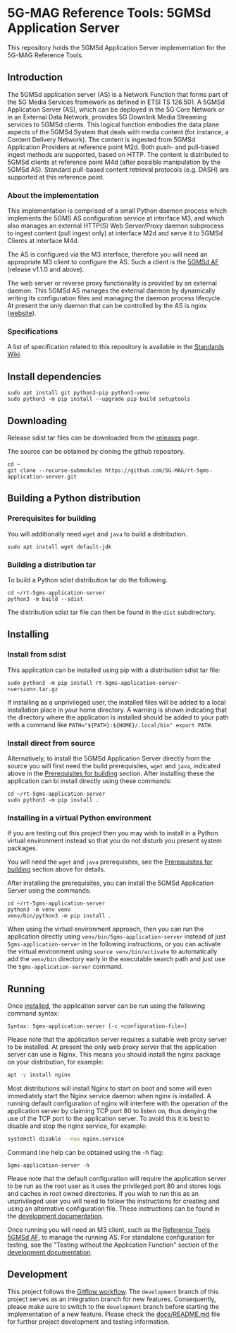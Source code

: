 # 5G-MAG Reference Tools: 5GMSd Application Server

This repository holds the 5GMSd Application Server implementation for the 5G-MAG Reference Tools.

## Introduction

The 5GMSd application server (AS) is a Network Function that forms part of the 5G Media Services framework as defined in
ETSI TS 126.501. A 5GMSd Application Server (AS), which can be deployed in the 5G Core Network or in an External Data Network, provides 5G Downlink Media Streaming services to 5GMSd clients. This logical function embodies the data plane aspects of the 5GMSd System that deals with media content (for instance, a Content Delivery Network). The content is ingested from 5GMSd Application Providers at reference point M2d. Both push- and pull-based ingest methods are supported, based on HTTP. The content is distributed to 5GMSd clients at reference point M4d (after possible manipulation by the 5GMSd AS). Standard pull-based content retrieval protocols (e.g. DASH) are supported at this reference point.

### About the implementation

This implementation is comprised of a small Python daemon process which implements the 5GMS AS configuration service at interface M3,
and which also manages an external HTTP(S) Web Server/Proxy daemon subprocess to ingest content (pull ingest only) at interface M2d
and serve it to 5GMSd Clients at interface M4d.

The AS is configured via the M3 interface, therefore you will need an appropriate M3 client to configure the AS. Such a client is
the [5GMSd AF](https://github.com/5G-MAG/rt-5gms-application-function) (release v1.1.0 and above).

The web server or reverse proxy functionality is provided by an external daemon. This 5GMSd AS manages the external
daemon by dynamically writing its configuration files and managing the daemon process lifecycle. At present the only
daemon that can be controlled by the AS is nginx ([website](https://nginx.org/)).

### Specifications

A list of specification related to this repository is available in the [Standards Wiki](https://github.com/5G-MAG/Standards/wiki/5G-Downlink-Media-Streaming-Architecture-(5GMSd):-Relevant-Specifications).

## Install dependencies

```
sudo apt install git python3-pip python3-venv
sudo python3 -m pip install --upgrade pip build setuptools
```

## Downloading

Release sdist tar files can be downloaded from the [releases](https://github.com/5G-MAG/rt-5gms-application-server/releases) page.

The source can be obtained by cloning the github repository.

```
cd ~
git clone --recurse-submodules https://github.com/5G-MAG/rt-5gms-application-server.git
```

## Building a Python distribution

### Prerequisites for building

You will additionally need `wget` and `java` to build a distribution.

```
sudo apt install wget default-jdk
```

### Building a distribution tar

To build a Python sdist distribution tar do the following.

```
cd ~/rt-5gms-application-server
python3 -m build --sdist
```

The distribution sdist tar file can then be found in the `dist` subdirectory.

## Installing

### Install from sdist

This application can be installed using pip with a distribution sdist tar file:

```
sudo python3 -m pip install rt-5gms-application-server-<version>.tar.gz
```

If installing as a unprivileged user, the installed files will be added to a local installation place in your home directory. A warning is shown indicating that the directory where the application is installed should be added to your path with a command like `PATH="${PATH}:${HOME}/.local/bin" export PATH`.

### Install direct from source

Alternatively, to install the 5GMSd Application Server directly from the source you will first need the build prerequisites, `wget` and `java`, indicated above in the [Prerequisites for building](#prerequisites-for-building) section. After installing these the application can bi install directly using these commands:

```
cd ~/rt-5gms-application-server
sudo python3 -m pip install .
```

### Installing in a virtual Python environment

If you are testing out this project then you may wish to install in a Python virtual environment instead so that you do not disturb you present system packages.

You will need the `wget` and `java` prerequisites, see the [Prerequisites for building](#prerequisites-for-building) section above for details.

After installing the prerequisites, you can install the 5GMSd Application Server using the commands:

```
cd ~/rt-5gms-application-server
python3 -m venv venv
venv/bin/python3 -m pip install .
```

When using the virtual environment approach, then you can run the application directly using `venv/bin/5gms-application-server` instead of just `5gms-application-server` in the following instructions, or you can activate the virtual environment using `source venv/bin/activate` to automatically add the `venv/bin` directory early in the executable search path and just use the `5gms-application-server` command.

## Running

Once [installed](#installing), the application server can be run using the following command syntax:

```
Syntax: 5gms-application-server [-c <configuration-file>]
```

Please note that the application server requires a suitable web proxy server to be installed. At present the only web proxy server that the application server can use is Nginx. This means you should install the nginx package on your distribution, for example:

```bash
apt -y install nginx
```

Most distributions will install Nginx to start on boot and some will even immediately start the Nginx service daemon when nginx is installed. A running default configuration of nginx will interfere with the operation of the application server by claiming TCP port 80 to listen on, thus denying the use of the TCP port to the application server. To avoid this it is best to disable and stop the nginx service, for example:

```bash
systemctl disable --now nginx.service
```

Command line help can be obtained using the -h flag:

```
5gms-application-server -h
```

Please note that the default configuration will require the application server to be run as the root user as it uses the privileged port 80 and stores logs and caches in root owned directories. If you wish to run this as an unprivileged user you will need to follow the instructions for creating and using an alternative configuration file. These instructions can be found in the [development documentation](docs/README.md#running-the-example-without-building).

Once running you will need an M3 client, such as the [Reference Tools 5GMSd AF](https://github.com/5G-MAG/rt-5gms-application-function), to manage the running AS. For standalone configuration for testing, see the "Testing without the Application Function" section of the [development documentation](docs/README.md#testing-without-the-application-function).

## Development

This project follows
the [Gitflow workflow](https://www.atlassian.com/git/tutorials/comparing-workflows/gitflow-workflow). The `development`
branch of this project serves as an integration branch for new features. Consequently, please make sure to switch to the `development`
branch before starting the implementation of a new feature. Please check the [docs/README.md](docs/README.md) file for
further project development and testing information.
